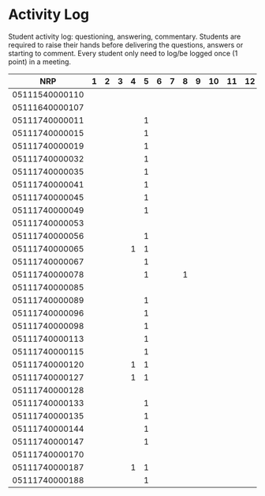 # Activity Log
Student activity log: questioning, answering, commentary. Students are required to raise their hands before delivering the questions, answers or starting to comment. Every student only need to log/be logged once (1 point) in a meeting.

| NRP            | 1 | 2 | 3 | 4 | 5 | 6 | 7 | 8 | 9 | 10 | 11 | 12 | 13 | 14 | 15 | 16 |
|----------------|---|---|---|---|---|---|---|---|---|----|----|----|----|----|----|----|
| 05111540000110 |   |   |   |   |   |   |   |   |   |    |    |    |    |    |    |    |
| 05111640000107 |   |   |   |   |   |   |   |   |   |    |    |    |    |    |    |    |
| 05111740000011 |   |   |   |   | 1 |   |   |   |   |    |    |    |    |    |    |    |
| 05111740000015 |   |   |   |   | 1 |   |   |   |   |    |    |    |    |    |    |    |
| 05111740000019 |   |   |   |   | 1 |   |   |   |   |    |    |    |    |    |    |    |
| 05111740000032 |   |   |   |   | 1 |   |   |   |   |    |    |    |    |    |    |    |
| 05111740000035 |   |   |   |   | 1 |   |   |   |   |    |    |    |    |    |    |    |
| 05111740000041 |   |   |   |   | 1 |   |   |   |   |    |    |    |    |    |    |    |
| 05111740000045 |   |   |   |   | 1 |   |   |   |   |    |    |    |    |    |    |    |
| 05111740000049 |   |   |   |   | 1 |   |   |   |   |    |    |    |  1 |    |    |    |
| 05111740000053 |   |   |   |   |   |   |   |   |   |    |    |    |    |    |    |    |
| 05111740000056 |   |   |   |   | 1 |   |   |   |   |    |    |    |    |    |    |    |
| 05111740000065 |   |   |   | 1 | 1 |   |   |   |   |    |    |    |    |    |    |    |
| 05111740000067 |   |   |   |   | 1 |   |   |   |   |    |    |    |    |    |    |    |
| 05111740000078 |   |   |   |   | 1 |   |   | 1 |   |    |    |    |    |    |    |    |
| 05111740000085 |   |   |   |   |   |   |   |   |   |    |    |    |    |    |    |    |
| 05111740000089 |   |   |   |   | 1 |   |   |   |   |    |    |    |    |    |    |    |
| 05111740000096 |   |   |   |   | 1 |   |   |   |   |    |    |    |    |    |    |    |
| 05111740000098 |   |   |   |   | 1 |   |   |   |   |    |    |    |    |    |    |    |
| 05111740000113 |   |   |   |   | 1 |   |   |   |   |    |    |    |    |    |    |    |
| 05111740000115 |   |   |   |   | 1 |   |   |   |   |    |    |    |    |    |    |    |
| 05111740000120 |   |   |   | 1 | 1 |   |   |   |   |    |    |    |    |    |    |    |
| 05111740000127 |   |   |   | 1 | 1 |   |   |   |   |    |    |    |    |    |    |    |
| 05111740000128 |   |   |   |   |   |   |   |   |   |    |    |    |    |    |    |    |
| 05111740000133 |   |   |   |   | 1 |   |   |   |   |    |    |    |    |    |    |    |
| 05111740000135 |   |   |   |   | 1 |   |   |   |   |    |    |    |    |    |    |    |
| 05111740000144 |   |   |   |   | 1 |   |   |   |   |    |    |    |    |    |    |    |
| 05111740000147 |   |   |   |   | 1 |   |   |   |   |    |    |    |    |    |    |    |
| 05111740000170 |   |   |   |   |   |   |   |   |   |    |    |    |    |    |    |    |
| 05111740000187 |   |   |   | 1 | 1 |   |   |   |   |    |    |    |    |    |    |    |
| 05111740000188 |   |   |   |   | 1 |   |   |   |   |    |    |    |    |    |    |    |
